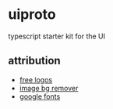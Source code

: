 # uiproto

typescript starter kit for the UI

## attribution

- [free logos](https://www.freelogodesign.org)
- [image bg remover](https://www.remove.bg)
- [google fonts](https://fonts.google.com/)
